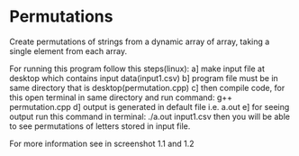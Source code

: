 # Permutations
Create permutations of strings from a dynamic array of array, taking a single element from each array. 

For running this program follow this steps(linux):
a] make input file at desktop which contains input data(input1.csv)
b] program file must be in same directory that is desktop(permutation.cpp)
c] then compile code, for this open terminal in same directory and run command: g++ permutation.cpp
d] output is generated in default file i.e. a.out
e] for seeing output run this command in terminal: ./a.out input1.csv
  then you will be able to see permutations of letters stored in input file.
  
  For more information see in screenshot 1.1 and 1.2

